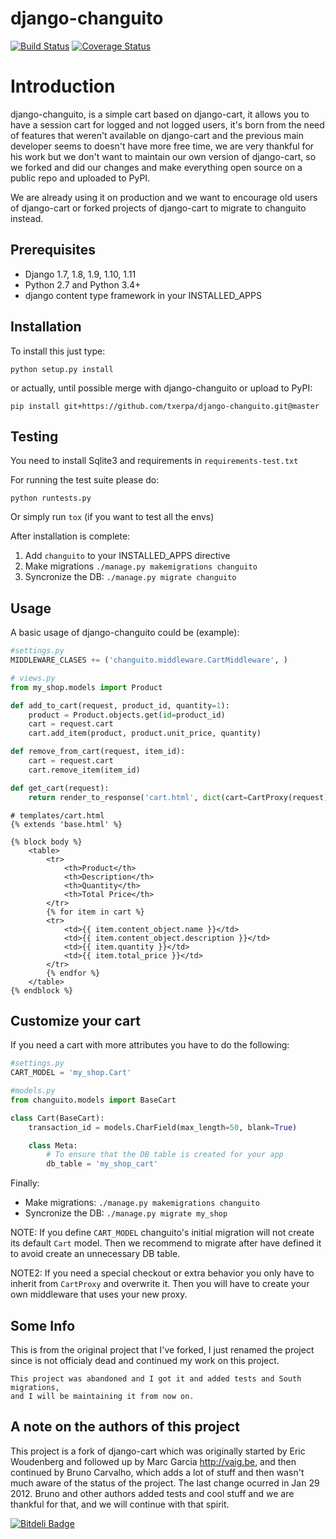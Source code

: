 django-changuito
=================

[![Build Status](https://travis-ci.org/angvp/django-changuito.png)](https://travis-ci.org/angvp/django-changuito)
[![Coverage Status](https://coveralls.io/repos/angvp/django-changuito/badge.svg?branch=master&service=github)](https://coveralls.io/github/angvp/django-changuito?branch=master)


# Introduction

django-changuito, is a simple cart based on django-cart, it allows you to have
a session cart for logged and not logged users, it's born from the need of features
that weren't available on django-cart and the previous main developer seems to
doesn't have more free time, we are very thankful for his work but we don't
want to maintain our own version of django-cart, so we forked and did our changes
and make everything open source on a public repo and uploaded to PyPI.

We are already using it on production and we want to encourage old users
of django-cart or forked projects of django-cart to migrate to changuito instead.

## Prerequisites

- Django 1.7, 1.8, 1.9, 1.10, 1.11
- Python 2.7 and Python 3.4+
- django content type framework in your INSTALLED_APPS

## Installation

To install this just type:

```
python setup.py install
```

or actually, until possible merge with django-changuito or upload to PyPI:

```
pip install git+https://github.com/txerpa/django-changuito.git@master
```

## Testing

You need to install Sqlite3 and requirements in `requirements-test.txt`

For running the test suite please do:

```
python runtests.py
```

Or simply run `tox` (if you want to test all the envs)

After installation is complete:

1. Add `changuito` to your INSTALLED_APPS directive
2. Make migrations `./manage.py makemigrations changuito`
3. Syncronize the DB: `./manage.py migrate changuito`

## Usage

A basic usage of django-changuito could be (example):

```python
#settings.py
MIDDLEWARE_CLASES += ('changuito.middleware.CartMiddleware', )
```


```python
# views.py
from my_shop.models import Product

def add_to_cart(request, product_id, quantity=1):
    product = Product.objects.get(id=product_id)
    cart = request.cart 
    cart.add_item(product, product.unit_price, quantity)

def remove_from_cart(request, item_id):
    cart = request.cart 
    cart.remove_item(item_id)

def get_cart(request):
    return render_to_response('cart.html', dict(cart=CartProxy(request)))
```

```django
# templates/cart.html
{% extends 'base.html' %}

{% block body %}
    <table>
        <tr>
            <th>Product</th>
            <th>Description</th>
            <th>Quantity</th>
            <th>Total Price</th>
        </tr>
        {% for item in cart %}
        <tr>
            <td>{{ item.content_object.name }}</td>
            <td>{{ item.content_object.description }}</td>
            <td>{{ item.quantity }}</td>
            <td>{{ item.total_price }}</td>
        </tr>
        {% endfor %}
    </table>
{% endblock %}
```

## Customize your cart

If you need a cart with more attributes you have to do the following:

```python
#settings.py
CART_MODEL = 'my_shop.Cart'
```

```python
#models.py
from changuito.models import BaseCart

class Cart(BaseCart):
    transaction_id = models.CharField(max_length=50, blank=True)

    class Meta:
        # To ensure that the DB table is created for your app
        db_table = 'my_shop_cart'
```

Finally:
- Make migrations: `./manage.py makemigrations changuito`
- Syncronize the DB: `./manage.py migrate my_shop`


NOTE: If you define `CART_MODEL` changuito's initial migration will not create its default `Cart` model.
Then we recommend to migrate after have defined it to avoid create an unnecessary DB table.

NOTE2: If you need a special checkout or extra behavior you only have to inherit from `CartProxy`
and overwrite it. Then you will have to create your own middleware that uses your new proxy.


## Some Info

This is from the original project that I've forked, I just renamed the project since
is not officialy dead and continued my work on this project.

```
This project was abandoned and I got it and added tests and South migrations, 
and I will be maintaining it from now on. 
```

## A note on the authors of this project

This project is a fork of django-cart which was originally started by Eric Woudenberg and followed up by Marc Garcia <http://vaig.be>, and then continued by Bruno Carvalho, which adds a lot of stuff and then wasn't much aware of the status of the project.
The last change ocurred in Jan 29 2012. Bruno and other authors added tests and cool stuff and we are thankful for that, and we will continue with that spirit.


[![Bitdeli Badge](https://d2weczhvl823v0.cloudfront.net/angvp/django-changuito/trend.png)](https://bitdeli.com/free "Bitdeli Badge")
